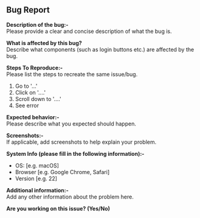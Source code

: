 <h2> Bug Report </h2>
 
**Description of the bug:-**<br>
Please provide a clear and concise description of what the bug is.

**What is affected by this bug?**<br>
Describe what components (such as login buttons etc.) are affected by the bug.

**Steps To Reproduce:-**<br>
Please list the steps to recreate the same issue/bug.<br>
1. Go to '...'
2. Click on '....'
3. Scroll down to '....'
4. See error

**Expected behavior:-**<br>
Please describe what you expected should happen.

**Screenshots:-**<br>
If applicable, add screenshots to help explain your problem.

**System Info (please fill in the following information):-**
 
 - OS: [e.g. macOS]
 - Browser [e.g. Google Chrome, Safari]
 - Version [e.g. 22]

**Additional information:-**<br>
Add any other information about the problem here.

**Are you working on this issue? (Yes/No)**
